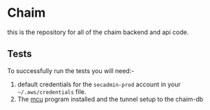 # Chaim
this is the repository for all of the chaim backend and api code.

## Tests
To successfully run the tests you will need:-
1. default credentials for the `secadmin-prod` account in your
   `~/.aws/credentials` file.
2. The [mcu](https://github.com/ConnectedHomes/man-chaim) program installed and the tunnel setup to the chaim-db

